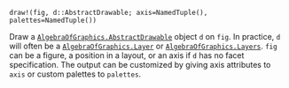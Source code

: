 ```
draw!(fig, d::AbstractDrawable; axis=NamedTuple(), palettes=NamedTuple())
```

Draw a [`AlgebraOfGraphics.AbstractDrawable`](@ref) object `d` on `fig`. In practice, `d` will often be a [`AlgebraOfGraphics.Layer`](@ref) or [`AlgebraOfGraphics.Layers`](@ref). `fig` can be a figure, a position in a layout, or an axis if `d` has no facet specification. The output can be customized by giving axis attributes to `axis` or custom palettes to `palettes`.
